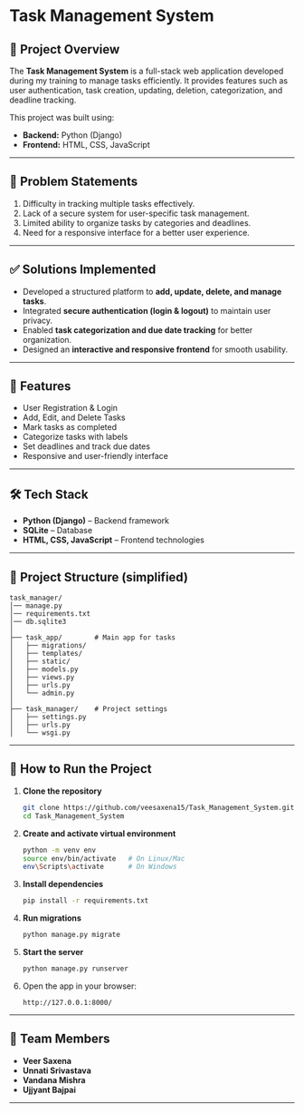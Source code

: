 # Task Management System

## 📌 Project Overview

The **Task Management System** is a full-stack web application developed during my training to manage tasks efficiently.
It provides features such as user authentication, task creation, updating, deletion, categorization, and deadline tracking.

This project was built using:

* **Backend:** Python (Django)
* **Frontend:** HTML, CSS, JavaScript

---

## 🛑 Problem Statements

1. Difficulty in tracking multiple tasks effectively.
2. Lack of a secure system for user-specific task management.
3. Limited ability to organize tasks by categories and deadlines.
4. Need for a responsive interface for a better user experience.

---

## ✅ Solutions Implemented

* Developed a structured platform to **add, update, delete, and manage tasks**.
* Integrated **secure authentication (login & logout)** to maintain user privacy.
* Enabled **task categorization and due date tracking** for better organization.
* Designed an **interactive and responsive frontend** for smooth usability.

---

## 🚀 Features

* User Registration & Login
* Add, Edit, and Delete Tasks
* Mark tasks as completed
* Categorize tasks with labels
* Set deadlines and track due dates
* Responsive and user-friendly interface

---

## 🛠️ Tech Stack

* **Python (Django)** – Backend framework
* **SQLite** – Database
* **HTML, CSS, JavaScript** – Frontend technologies

---

## 📂 Project Structure (simplified)

```
task_manager/
│── manage.py
│── requirements.txt
│── db.sqlite3
│
├── task_app/        # Main app for tasks
│   ├── migrations/
│   ├── templates/
│   ├── static/
│   ├── models.py
│   ├── views.py
│   ├── urls.py
│   └── admin.py
│
├── task_manager/    # Project settings
│   ├── settings.py
│   ├── urls.py
│   └── wsgi.py
```

---

## 📖 How to Run the Project

1. **Clone the repository**

   ```bash
   git clone https://github.com/veesaxena15/Task_Management_System.git
   cd Task_Management_System
   ```

2. **Create and activate virtual environment**

   ```bash
   python -m venv env
   source env/bin/activate   # On Linux/Mac
   env\Scripts\activate      # On Windows
   ```

3. **Install dependencies**

   ```bash
   pip install -r requirements.txt
   ```

4. **Run migrations**

   ```bash
   python manage.py migrate
   ```

5. **Start the server**

   ```bash
   python manage.py runserver
   ```

6. Open the app in your browser:

   ```
   http://127.0.0.1:8000/
   ```

---

## 👥 Team Members

* **Veer Saxena**
* **Unnati Srivastava**
* **Vandana Mishra**
* **Ujjyant Bajpai**

---
